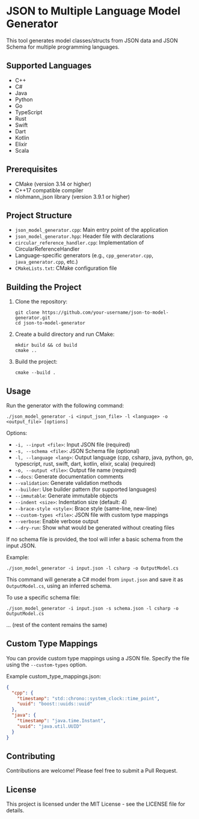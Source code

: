 # JSON to Multiple Language Model Generator

This tool generates model classes/structs from JSON data and JSON Schema for multiple programming languages.

## Supported Languages

- C++
- C#
- Java
- Python
- Go
- TypeScript
- Rust
- Swift
- Dart
- Kotlin
- Elixir
- Scala

## Prerequisites

- CMake (version 3.14 or higher)
- C++17 compatible compiler
- nlohmann_json library (version 3.9.1 or higher)

## Project Structure

- `json_model_generator.cpp`: Main entry point of the application
- `json_model_generator.hpp`: Header file with declarations
- `circular_reference_handler.cpp`: Implementation of CircularReferenceHandler
- Language-specific generators (e.g., `cpp_generator.cpp`, `java_generator.cpp`, etc.)
- `CMakeLists.txt`: CMake configuration file

## Building the Project

1. Clone the repository:
   ```
   git clone https://github.com/your-username/json-to-model-generator.git
   cd json-to-model-generator
   ```

2. Create a build directory and run CMake:
   ```
   mkdir build && cd build
   cmake ..
   ```

3. Build the project:
   ```
   cmake --build .
   ```

## Usage

Run the generator with the following command:

```
./json_model_generator -i <input_json_file> -l <language> -o <output_file> [options]
```

Options:
- `-i, --input <file>`: Input JSON file (required)
- `-s, --schema <file>`: JSON Schema file (optional)
- `-l, --language <lang>`: Output language (cpp, csharp, java, python, go, typescript, rust, swift, dart, kotlin, elixir, scala) (required)
- `-o, --output <file>`: Output file name (required)
- `--docs`: Generate documentation comments
- `--validation`: Generate validation methods
- `--builder`: Use builder pattern (for supported languages)
- `--immutable`: Generate immutable objects
- `--indent <size>`: Indentation size (default: 4)
- `--brace-style <style>`: Brace style (same-line, new-line)
- `--custom-types <file>`: JSON file with custom type mappings
- `--verbose`: Enable verbose output
- `--dry-run`: Show what would be generated without creating files

If no schema file is provided, the tool will infer a basic schema from the input JSON.

Example:
```
./json_model_generator -i input.json -l csharp -o OutputModel.cs
```

This command will generate a C# model from `input.json` and save it as `OutputModel.cs`, using an inferred schema.

To use a specific schema file:
```
./json_model_generator -i input.json -s schema.json -l csharp -o OutputModel.cs
```

... (rest of the content remains the same)

## Custom Type Mappings

You can provide custom type mappings using a JSON file. Specify the file using the `--custom-types` option.

Example custom_type_mappings.json:
```json
{
  "cpp": {
    "timestamp": "std::chrono::system_clock::time_point",
    "uuid": "boost::uuids::uuid"
  },
  "java": {
    "timestamp": "java.time.Instant",
    "uuid": "java.util.UUID"
  }
}
```

## Contributing

Contributions are welcome! Please feel free to submit a Pull Request.

## License

This project is licensed under the MIT License - see the LICENSE file for details.